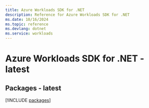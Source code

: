 ```yaml
---
title: Azure Workloads SDK for .NET
description: Reference for Azure Workloads SDK for .NET
ms.date: 10/16/2024
ms.topic: reference
ms.devlang: dotnet
ms.service: workloads
---
```

# Azure Workloads SDK for .NET - latest
## Packages - latest
[!INCLUDE [packages](workloads-index.md)]